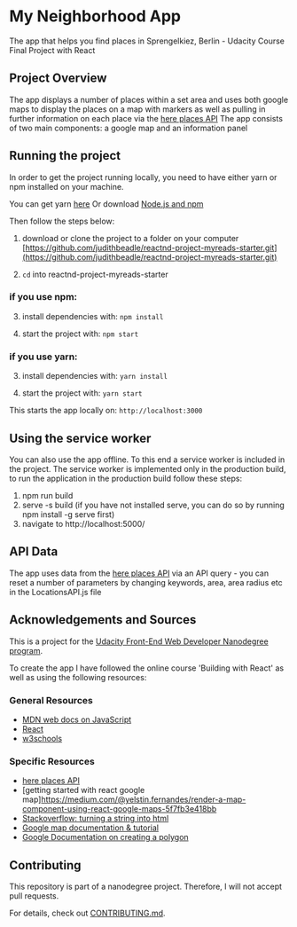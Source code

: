 # My Neighborhood App

The app that helps you find places in Sprengelkiez, Berlin - Udacity Course Final Project with React 


## Project Overview

The app displays a number of places within a set area and uses both google maps to display the places on a map with markers as well as pulling in further information on each place via the [here places API](https://places.cit.api.here.com/places/)
The app consists of two main components: a google map and an information panel


## Running the project

In order to get the project running locally, you need to have either yarn or npm installed on your machine.

You can get yarn [here](https://yarnpkg.com/en/docs/install#mac-stable)
Or download [Node.js and npm](https://nodejs.org/en/)


Then follow the steps below:

1. download or clone the project to a folder on your computer [https://github.com/judithbeadle/reactnd-project-myreads-starter.git](https://github.com/judithbeadle/reactnd-project-myreads-starter.git)

2. `cd` into reactnd-project-myreads-starter

### if you use npm:

3. install dependencies with: `npm install`

4. start the project with: `npm start`

### if you use yarn:

3. install dependencies with: `yarn install`

4. start the project with: `yarn start`

This starts the app locally on: `http://localhost:3000`

## Using the service worker

You can also use the app offline. To this end a service worker is included in the project.
The service worker is implemented only in the production build, to run the application in the production build follow these steps:

1. npm run build
2. serve -s build (if you have not installed serve, you can do so by running npm install -g serve first)
3. navigate to http://localhost:5000/


## API Data

The app uses data from the [here places API](https://places.cit.api.here.com/places/) via an API query - you can reset a number of parameters by changing keywords, area, area radius etc in the LocationsAPI.js file


## Acknowledgements and Sources

This is a project for the [Udacity Front-End Web Developer Nanodegree program](https://eu.udacity.com/course/front-end-web-developer-nanodegree--nd001).

To create the app I have followed the online course 'Building with React' as well as using the following resources:

### General Resources

* [MDN web docs on JavaScript](https://developer.mozilla.org/en-US/docs/Web/JavaScript)
* [React](https://reactjs.org/)
* [w3schools](https://www.w3schools.com/js/default.asp)

### Specific Resources

* [here places API](https://places.cit.api.here.com/places/)
* [getting started with react google map]https://medium.com/@yelstin.fernandes/render-a-map-component-using-react-google-maps-5f7fb3e418bb
* [Stackoverflow: turning a string into html](https://stackoverflow.com/questions/39758136/render-html-string-as-real-html-in-a-react-component)
* [Google map documentation & tutorial](https://developers.google.com/maps/documentation/javascript/tutorial)
* [Google Documentation on creating a polygon](https://developers.google.com/maps/documentation/javascript/examples/polygon-simple)


## Contributing

This repository is part of a nanodegree project. Therefore, I will not accept pull requests.

For details, check out [CONTRIBUTING.md](CONTRIBUTING.md).




